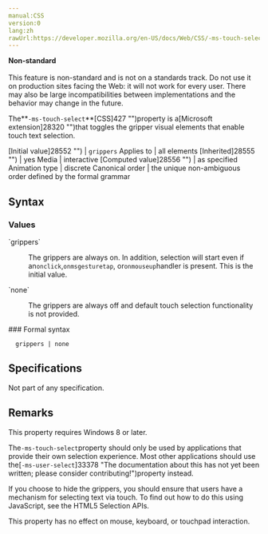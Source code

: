 ```yaml
---
manual:CSS
version:0
lang:zh
rawUrl:https://developer.mozilla.org/en-US/docs/Web/CSS/-ms-touch-select
---
```






**Non-standard**<br></br>This feature is non-standard and is not on a standards track. Do not use it on production sites facing the Web: it will not work for every user. There may also be large incompatibilities between implementations and the behavior may change in the future.






The**`-ms-touch-select`**[CSS]427 "")property is a[Microsoft extension]28320 "")that toggles the gripper visual elements that enable touch text selection.


[Initial value]28552 "") | `grippers` 
Applies to | all elements 
[Inherited]28555 "") | yes 
Media | interactive 
[Computed value]28556 "") | as specified 
Animation type | discrete 
Canonical order | the unique non-ambiguous order defined by the formal grammar 


## Syntax<a name="Syntax"></a>

### Values<a name="Values"></a>
<dl><dt id=''>`grippers`</dt><dd>

The grippers are always on. In addition, selection will start even if an`onclick`,`onmsgesturetap`, or`onmouseup`handler is present. This is the initial value.

</dd><dt id=''>`none`</dt><dd>

The grippers are always off and default touch selection functionality is not provided.

</dd></dl>
### Formal syntax<a name="Formal_syntax"></a>

```
  grippers | none

```

## Specifications<a name="Specifications"></a>


Not part of any specification.


## Remarks<a name="Remarks"></a>


This property requires Windows 8 or later.



The`-ms-touch-select`property should only be used by applications that provide their own selection experience. Most other applications should use the[`-ms-user-select`]33378 "The documentation about this has not yet been written; please consider contributing!")property instead.



If you choose to hide the grippers, you should ensure that users have a mechanism for selecting text via touch. To find out how to do this using JavaScript, see the HTML5 Selection APIs.



This property has no effect on mouse, keyboard, or touchpad interaction.




